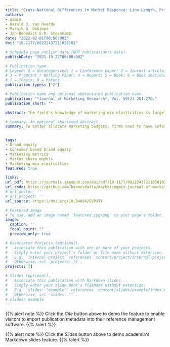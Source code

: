 ```yaml
---
title: "Cross-National Differences in Market Response: Line-Length, Price, and Distribution Elasticities in 14 Indo-Pacific Rim Economies"
authors:
- admin
- Harald J. van Heerde
- Marnik G. Dekimpe
- Jan-Benedict E.M. Steenkamp
date: "2022-02-01T00:00:00Z"
doi: "10.1177/00222437211058102"

# Schedule page publish date (NOT publication's date).
publishDate: "2021-10-22T00:00:00Z"

# Publication type.
# Legend: 0 = Uncategorized; 1 = Conference paper; 2 = Journal article;
# 3 = Preprint / Working Paper; 4 = Report; 5 = Book; 6 = Book section;
# 7 = Thesis; 8 = Patent
publication_types: ["2"]

# Publication name and optional abbreviated publication name.
publication: "*Journal of Marketing Research*, Vol. 59(2) 251-270."
publication_short: ""

abstract: The field's knowledge of marketing-mix elasticities is largely restricted to developed countries in the North-Atlantic region, even though other parts of the world—especially the Indo-Pacific Rim region—have become economic powerhouses. To better allocate marketing budgets, firms need to have information about marketing-mix elasticities for countries outside the North-Atlantic region. The authors use data covering over 1,600 brands from 14 product categories collected in 7 developed and 7 emerging Indo-Pacific Rim countries across more than 10 years to estimate marketing elasticities for line length, price, and distribution and examine which brand, category, and country factors influence these elasticities. Averaged across brands, categories, and countries, line-length elasticity is .459, price elasticity is −.422, and distribution elasticity is .368, but with substantial variation across brands, categories, and countries. Contrary to what has been suggested in previous research, the authors find no systematic differences in marketing responsiveness between emerging and developed economies. Instead, the key country-level factor driving elasticities is societal stratification, with Hofstede's measure of power inequality (power distance) as its cultural manifestation and income inequality as its economic manifestation. As the effects of virtually all brand, category, and country factors differ across the three marketing-mix instruments, the field needs new theorizing that is contingent on the marketing-mix instrument studied.

# Summary. An optional shortened abstract.
summary: To better allocate marketing budgets, firms need to have information about marketing-mix elasticities for countries outside the North-Atlantic region. We estimate marketing elasticities for more than 1,600 brands from 7 developed and 7 emerging Indo-Pacific Rim countries.


tags:
- Brand equity
- Consumer-based brand equity
- Marketing metrics
- Market share models
- Marketing mix elasticities
featured: true

links:
url_pdf: https://journals.sagepub.com/doi/pdf/10.1177/00222437211058102
url_code: https://github.com/hannesdatta/marketingmix-journal-of-marketing-research
# url_poster: ''
# url_project: ''
url_source: https://doi.org/10.34894/EVPJTY

# Featured image
# To use, add an image named `featured.jpg/png` to your page's folder.
image:
  caption: ''
  focal_point: ""
  preview_only: true

# Associated Projects (optional).
#   Associate this publication with one or more of your projects.
#   Simply enter your project's folder or file name without extension.
#   E.g. `internal-project` references `content/project/internal-project/index.md`.
#   Otherwise, set `projects: []`.
projects: []

# Slides (optional).
#   Associate this publication with Markdown slides.
#   Simply enter your slide deck's filename without extension.
#   E.g. `slides: "example"` references `content/slides/example/index.md`.
#   Otherwise, set `slides: ""`.
# slides: example
---
```


{{% alert note %}}
Click the *Cite* button above to demo the feature to enable visitors to import publication metadata into their reference management software.
{{% /alert %}}

{{% alert note %}}
Click the *Slides* button above to demo academia's Markdown slides feature.
{{% /alert %}}

<!-- Supplementary notes can be added here, including [code and math](https://sourcethemes.com/academic/docs/writing-markdown-latex/). -->
